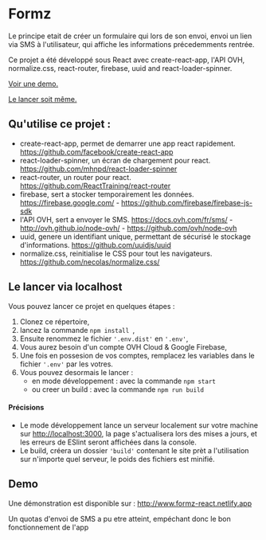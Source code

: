 # Formz
Le principe etait de créer un formulaire qui lors de son envoi, envoi un lien via SMS à l'utilisateur, qui affiche les informations précedemments rentrée.

Ce projet a été développé sous React avec create-react-app, l'API OVH, normalize.css, react-router, firebase, uuid and react-loader-spinner.

[Voir une demo.](#demo)

[Le lancer soit même.](#le-lancer-via-localhost)

## Qu'utilise ce projet :
- create-react-app, permet de demarrer une app react rapidement. https://github.com/facebook/create-react-app
- react-loader-spinner, un écran de chargement pour react. https://github.com/mhnpd/react-loader-spinner
- react-router, un router pour react. https://github.com/ReactTraining/react-router
- firebase, sert a stocker temporairement les données. https://firebase.google.com/ - https://github.com/firebase/firebase-js-sdk
- l'API OVH, sert a envoyer le SMS. https://docs.ovh.com/fr/sms/ - http://ovh.github.io/node-ovh/ - https://github.com/ovh/node-ovh
- uuid, genere un identifiant unique, permettant de sécurisé le stockage d'informations. https://github.com/uuidjs/uuid
- normalize.css, reinitialise le CSS pour tout les navigateurs. https://github.com/necolas/normalize.css/

## Le lancer via localhost
Vous pouvez lancer ce projet en quelques étapes :
1. Clonez ce répertoire,
2. lancez la commande ```npm install ```,
3. Ensuite renommez le fichier ```'.env.dist'``` en ```'.env'```,
4. Vous aurez besoin d'un compte OVH Cloud & Google Firebase,
5. Une fois en possesion de vos comptes, remplacez les variables dans le fichier ```'.env'``` par les votres.
6. Vous pouvez desormais le lancer :
    - en mode développement : avec la commande ```npm start ```
    - ou creer un build : avec la commande ```npm run build ```
#### Précisions
- Le mode développement lance un serveur localement sur votre machine sur [http://localhost:3000](http://localhost:3000), la page s'actualisera lors des mises a jours, et les erreurs de ESlint seront affichées dans la console.
- Le build, créera un dossier ```'build'``` contenant le site prèt a l'utilisation sur n'importe quel serveur, le poids des fichiers est minifié.

## Demo

Une démonstration est disponible sur : http://www.formz-react.netlify.app

Un quotas d'envoi de SMS a pu etre atteint, empéchant donc le bon fonctionnement de l'app